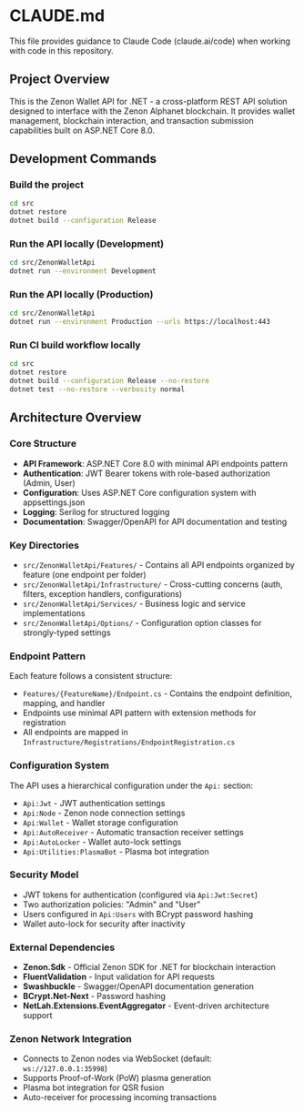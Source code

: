 # CLAUDE.md

This file provides guidance to Claude Code (claude.ai/code) when working with code in this repository.

## Project Overview

This is the Zenon Wallet API for .NET - a cross-platform REST API solution designed to interface with the Zenon Alphanet blockchain. It provides wallet management, blockchain interaction, and transaction submission capabilities built on ASP.NET Core 8.0.

## Development Commands

### Build the project
```bash
cd src
dotnet restore
dotnet build --configuration Release
```

### Run the API locally (Development)
```bash
cd src/ZenonWalletApi
dotnet run --environment Development
```

### Run the API locally (Production)
```bash
cd src/ZenonWalletApi
dotnet run --environment Production --urls https://localhost:443
```

### Run CI build workflow locally
```bash
cd src
dotnet restore
dotnet build --configuration Release --no-restore
dotnet test --no-restore --verbosity normal
```

## Architecture Overview

### Core Structure
- **API Framework**: ASP.NET Core 8.0 with minimal API endpoints pattern
- **Authentication**: JWT Bearer tokens with role-based authorization (Admin, User)
- **Configuration**: Uses ASP.NET Core configuration system with appsettings.json
- **Logging**: Serilog for structured logging
- **Documentation**: Swagger/OpenAPI for API documentation and testing

### Key Directories
- `src/ZenonWalletApi/Features/` - Contains all API endpoints organized by feature (one endpoint per folder)
- `src/ZenonWalletApi/Infrastructure/` - Cross-cutting concerns (auth, filters, exception handlers, configurations)
- `src/ZenonWalletApi/Services/` - Business logic and service implementations
- `src/ZenonWalletApi/Options/` - Configuration option classes for strongly-typed settings

### Endpoint Pattern
Each feature follows a consistent structure:
- `Features/{FeatureName}/Endpoint.cs` - Contains the endpoint definition, mapping, and handler
- Endpoints use minimal API pattern with extension methods for registration
- All endpoints are mapped in `Infrastructure/Registrations/EndpointRegistration.cs`

### Configuration System
The API uses a hierarchical configuration under the `Api:` section:
- `Api:Jwt` - JWT authentication settings
- `Api:Node` - Zenon node connection settings
- `Api:Wallet` - Wallet storage configuration
- `Api:AutoReceiver` - Automatic transaction receiver settings
- `Api:AutoLocker` - Wallet auto-lock settings
- `Api:Utilities:PlasmaBot` - Plasma bot integration

### Security Model
- JWT tokens for authentication (configured via `Api:Jwt:Secret`)
- Two authorization policies: "Admin" and "User"
- Users configured in `Api:Users` with BCrypt password hashing
- Wallet auto-lock for security after inactivity

### External Dependencies
- **Zenon.Sdk** - Official Zenon SDK for .NET for blockchain interaction
- **FluentValidation** - Input validation for API requests
- **Swashbuckle** - Swagger/OpenAPI documentation generation
- **BCrypt.Net-Next** - Password hashing
- **NetLah.Extensions.EventAggregator** - Event-driven architecture support

### Zenon Network Integration
- Connects to Zenon nodes via WebSocket (default: `ws://127.0.0.1:35998`)
- Supports Proof-of-Work (PoW) plasma generation
- Plasma bot integration for QSR fusion
- Auto-receiver for processing incoming transactions